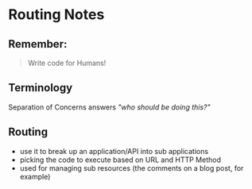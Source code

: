 # Routing Notes

## Remember:
> Write code for Humans!

## Terminology

Separation of Concerns answers _"who should be doing this?"_

## Routing

- use it to break up an application/API into sub applications
- picking the code to execute based on URL and HTTP Method
- used for managing sub resources (the comments on a blog post, for example)

